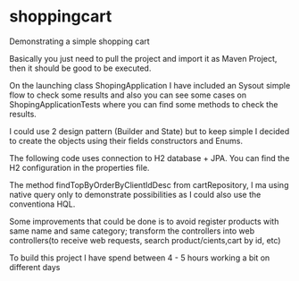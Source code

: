 # shoppingcart
Demonstrating a simple shopping cart

Basically you just need to pull the project and import it as Maven Project, then it should be good to be executed.

On the launching class ShopingApplication I have included an Sysout simple flow to check some results and also you can see some cases on ShopingApplicationTests
where you can find some methods to check the results.

I could use 2 design pattern (Builder and State) but to keep simple I decided to create the objects using their fields constructors and Enums.

The following code uses connection to H2 database + JPA. You can find the H2 configuration in the properties file.

The method findTopByOrderByClientIdDesc from cartRepository, I ma using native query only to demonstrate possibilities as I could also use the conventiona HQL.

Some improvements that could be done is to avoid register products with same name and same category; transform the controllers into web controllers(to receive web requests, search product/cients,cart by id, etc)

To build this project I have spend between 4 - 5 hours working a bit on different days
